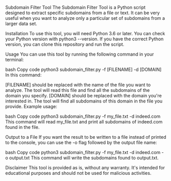 Subdomain Filter Tool
The Subdomain Filter Tool is a Python script designed to extract specific subdomains from a file or text. It can be very useful when you want to analyze only a particular set of subdomains from a larger data set.

Installation
To use this tool, you will need Python 3.6 or later. You can check your Python version with python3 --version. If you have the correct Python version, you can clone this repository and run the script.

Usage
You can use this tool by running the following command in your terminal:

bash
Copy code
python3 subdomain_filter.py -f [FILENAME] -d [DOMAIN]
In this command:

[FILENAME] should be replaced with the name of the file you want to analyze. The tool will read this file and find all the subdomains of the domain you specify.
[DOMAIN] should be replaced with the domain you're interested in. The tool will find all subdomains of this domain in the file you provide.
Example usage:

bash
Copy code
python3 subdomain_filter.py -f my_file.txt -d indeed.com
This command will read my_file.txt and print all subdomains of indeed.com found in the file.

Output to a File
If you want the result to be written to a file instead of printed to the console, you can use the -o flag followed by the output file name:

bash
Copy code
python3 subdomain_filter.py -f my_file.txt -d indeed.com -o output.txt
This command will write the subdomains found to output.txt.

Disclaimer
This tool is provided as is, without any warranty. It's intended for educational purposes and should not be used for malicious activities.